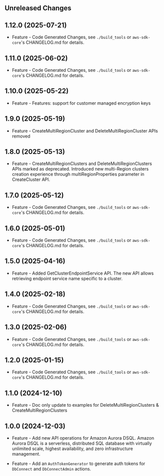 Unreleased Changes
------------------

1.12.0 (2025-07-21)
------------------

* Feature - Code Generated Changes, see `./build_tools` or `aws-sdk-core`'s CHANGELOG.md for details.

1.11.0 (2025-06-02)
------------------

* Feature - Code Generated Changes, see `./build_tools` or `aws-sdk-core`'s CHANGELOG.md for details.

1.10.0 (2025-05-22)
------------------

* Feature - Features: support for customer managed encryption keys

1.9.0 (2025-05-19)
------------------

* Feature - CreateMultiRegionCluster and DeleteMultiRegionCluster APIs removed

1.8.0 (2025-05-13)
------------------

* Feature - CreateMultiRegionClusters and DeleteMultiRegionClusters APIs marked as deprecated. Introduced new multi-Region clusters creation experience through multiRegionProperties parameter in CreateCluster API.

1.7.0 (2025-05-12)
------------------

* Feature - Code Generated Changes, see `./build_tools` or `aws-sdk-core`'s CHANGELOG.md for details.

1.6.0 (2025-05-01)
------------------

* Feature - Code Generated Changes, see `./build_tools` or `aws-sdk-core`'s CHANGELOG.md for details.

1.5.0 (2025-04-16)
------------------

* Feature - Added GetClusterEndpointService API. The new API allows retrieving endpoint service name specific to a cluster.

1.4.0 (2025-02-18)
------------------

* Feature - Code Generated Changes, see `./build_tools` or `aws-sdk-core`'s CHANGELOG.md for details.

1.3.0 (2025-02-06)
------------------

* Feature - Code Generated Changes, see `./build_tools` or `aws-sdk-core`'s CHANGELOG.md for details.

1.2.0 (2025-01-15)
------------------

* Feature - Code Generated Changes, see `./build_tools` or `aws-sdk-core`'s CHANGELOG.md for details.

1.1.0 (2024-12-10)
------------------

* Feature - Doc only update to examples for DeleteMultiRegionClusters & CreateMultiRegionClusters

1.0.0 (2024-12-03)
------------------

* Feature - Add new API operations for Amazon Aurora DSQL. Amazon Aurora DSQL is a serverless, distributed SQL database with virtually unlimited scale, highest availability, and zero infrastructure management.

* Feature - Add an `AuthTokenGenerator` to generate auth tokens for `DbConnect` and `DbConnectAdmin` actions.
